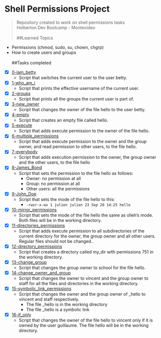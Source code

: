 # Shell Permissions Project  
> Repository created to work on shell permissions tasks  
> Holberton Dev Bootcamp - Montevideo  <br /> \
##Learned Topics  
* Permissions (chmod, sudo, su, chown, chgrp)
* How to create users and groups <br /> \
##Tasks completed
- [x] [0-iam_betty](https://github.com/cristian-encalada/holbertonschool-shell/blob/master/permissions/0-iam_betty)
	- Script that switches the current user to the user betty.
- [x] [1-who_am_i](https://github.com/cristian-encalada/holbertonschool-shell/blob/master/permissions/1-who_am_i)
	- Script that prints the effective username of the current user.
- [x] [2-groups](https://github.com/cristian-encalada/holbertonschool-shell/blob/master/permissions/2-groups)
	- Script that prints all the groups the current user is part of.
- [x] [3-new_owner](https://github.com/cristian-encalada/holbertonschool-shell/blob/master/permissions/3-new_owner)    
	- Script that changes the owner of the file hello to the user betty.
- [x] [4-empty](https://github.com/cristian-encalada/holbertonschool-shell/blob/master/permissions/4-empty)    
	- Script that creates an empty file called hello. 
- [x] [5-execute](https://github.com/cristian-encalada/holbertonschool-shell/blob/master/permissions/5-execute)
	- Script that adds execute permission to the owner of the file hello.
- [x] [6-multiple_permissions](https://github.com/cristian-encalada/holbertonschool-shell/blob/master/permissions/6-multiple_permissions)
	- Script that adds execute permission to the owner and the group owner, and read permission to other users, to the file hello.
- [x] [7-everybody](https://github.com/cristian-encalada/holbertonschool-shell/blob/master/permissions/7-everybody)
	- Script that adds execution permission to the owner, the group owner and the other users, to the file hello
- [x] [8-James_Bond](https://github.com/cristian-encalada/holbertonschool-shell/blob/master/permissions/8-James_Bond)
	- Script that sets the permission to the file hello as follows:
		- Owner: no permission at all
		- Group: no permission at all
		- Other users: all the permissions
- [x] [9-John_Doe](https://github.com/cristian-encalada/holbertonschool-shell/blob/master/permissions/9-John_Doe)
	- Script that sets the mode of the file hello to this:
		- ```-rwxr-x-wx 1 julien julien 23 Sep 20 14:25 hello```
- [x] [10-mirror_permissions](https://github.com/cristian-encalada/holbertonschool-shell/blob/master/permissions/10-mirror_permissions)
	- Script that sets the mode of the file hello the same as olleh’s mode. Both files will be in the working directory.
- [x] [11-directories_permissions](https://github.com/cristian-encalada/holbertonschool-shell/blob/master/permissions/11-directories_permissions)
	- Script that adds execute permission to all subdirectories of the current directory for the owner, the group owner and all other users. Regular files should not be changed..
- [x] [12-directory_permissions](https://github.com/cristian-encalada/holbertonschool-shell/blob/master/permissions/12-directory_permissions)
	- Script that creates a directory called my_dir with permissions 751 in the working directory.
- [x] [13-change_group](https://github.com/cristian-encalada/holbertonschool-shell/blob/master/permissions/13-change_group)
	- Script that changes the group owner to school for the file hello.
- [x] [14-change_owner_and_group](https://github.com/cristian-encalada/holbertonschool-shell/blob/master/permissions/14-change_owner_and_group)
	- Script that changes the owner to vincent and the group owner to staff for all the files and directories in the working directory.
- [x] [15-symbolic_link_permissions](https://github.com/cristian-encalada/holbertonschool-shell/blob/master/permissions/15-symbolic_link_permissions)
	- Script that changes the owner and the group owner of _hello to vincent and staff respectively.
		- The file _hello is in the working directory
		- The file _hello is a symbolic link
- [x] [16-if_only](https://github.com/cristian-encalada/holbertonschool-shell/blob/master/permissions/16-if_only)
	- Script that changes the owner of the file hello to vincent only if it is owned by the user guillaume. The file hello will be in the working directory.
